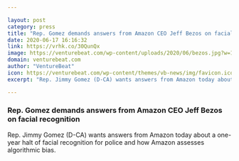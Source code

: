 ```yaml
---

layout: post
category: press
title: "Rep. Gomez demands answers from Amazon CEO Jeff Bezos on facial recognition"
date: 2020-06-17 16:16:32
link: https://vrhk.co/30QunQx
image: https://venturebeat.com/wp-content/uploads/2020/06/bezos.jpg?w=1200&strip=all
domain: venturebeat.com
author: "VentureBeat"
icon: https://venturebeat.com/wp-content/themes/vb-news/img/favicon.ico
excerpt: "Rep. Jimmy Gomez (D-CA) wants answers from Amazon today about a one-year halt of facial recognition for police and how Amazon assesses algorithmic bias."

---
```


### Rep. Gomez demands answers from Amazon CEO Jeff Bezos on facial recognition

Rep. Jimmy Gomez (D-CA) wants answers from Amazon today about a one-year halt of facial recognition for police and how Amazon assesses algorithmic bias.